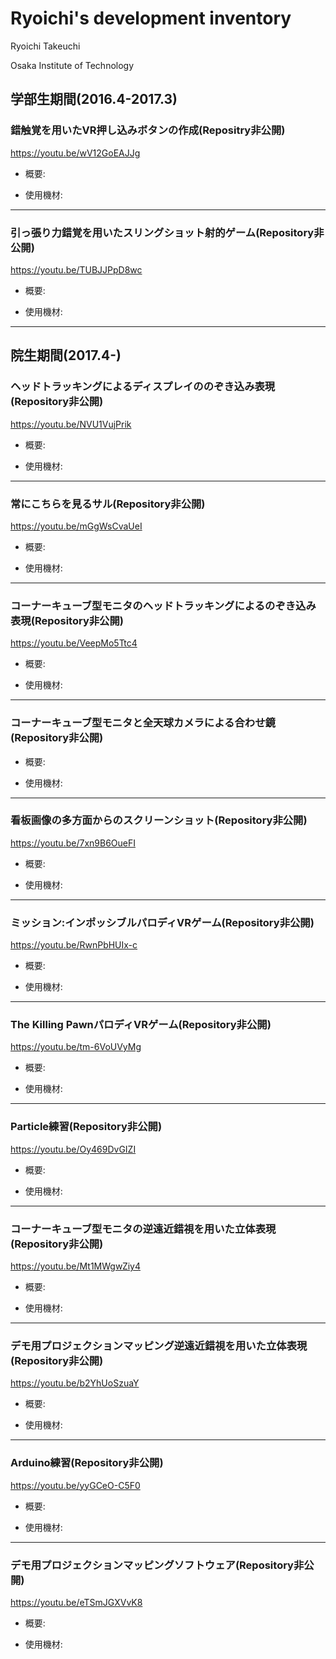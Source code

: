 # Ryoichi's development inventory
Ryoichi Takeuchi

Osaka Institute of Technology


## 学部生期間(2016.4-2017.3)
### 錯触覚を用いたVR押し込みボタンの作成(Repositry非公開)
https://youtu.be/wV12GoEAJJg

- 概要:

- 使用機材:
***
### 引っ張り力錯覚を用いたスリングショット射的ゲーム(Repository非公開)
https://youtu.be/TUBJJPpD8wc

- 概要:

- 使用機材:
***


## 院生期間(2017.4-)

### ヘッドトラッキングによるディスプレイののぞき込み表現(Repository非公開)
https://youtu.be/NVU1VujPrik

- 概要:

- 使用機材:
***
### 常にこちらを見るサル(Repository非公開)
https://youtu.be/mGgWsCvaUeI

- 概要:

- 使用機材:
***
### コーナーキューブ型モニタのヘッドトラッキングによるのぞき込み表現(Repository非公開)
https://youtu.be/VeepMo5Ttc4

- 概要:

- 使用機材:
***
### コーナーキューブ型モニタと全天球カメラによる合わせ鏡(Repository非公開)

- 概要:

- 使用機材:
***
### 看板画像の多方面からのスクリーンショット(Repository非公開)
https://youtu.be/7xn9B6OueFI

- 概要:

- 使用機材:
***
### ミッション:インポッシブルパロディVRゲーム(Repository非公開)
https://youtu.be/RwnPbHUIx-c

- 概要:

- 使用機材:
***
### The Killing PawnパロディVRゲーム(Repository非公開)
https://youtu.be/tm-6VoUVyMg

- 概要:

- 使用機材:
***
### Particle練習(Repository非公開)
https://youtu.be/Oy469DvGIZI

- 概要:

- 使用機材:
***
### コーナーキューブ型モニタの逆遠近錯視を用いた立体表現(Repository非公開)
https://youtu.be/Mt1MWgwZiy4

- 概要:

- 使用機材:
***
### デモ用プロジェクションマッピング逆遠近錯視を用いた立体表現(Repository非公開)
https://youtu.be/b2YhUoSzuaY

- 概要:

- 使用機材:
***
### Arduino練習(Repository非公開)
https://youtu.be/yyGCeO-C5F0

- 概要:

- 使用機材:
***
### デモ用プロジェクションマッピングソフトウェア(Repository非公開)
https://youtu.be/eTSmJGXVvK8

- 概要:

- 使用機材:
